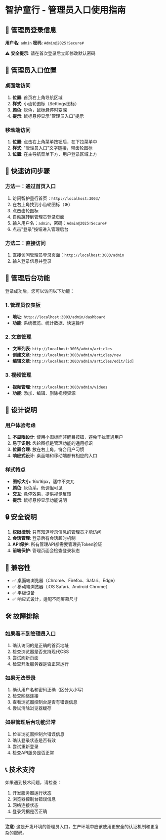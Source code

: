 # 智护童行 - 管理员入口使用指南

## 🔑 管理员登录信息

**用户名**: `admin`
**密码**: `Admin@2025!Secure#`

⚠️ **安全提示**: 请在首次登录后立即修改默认密码

## 📍 管理员入口位置

### 桌面端访问
1. **位置**: 首页右上角导航区域
2. **样式**: 小齿轮图标（Settings图标）
3. **颜色**: 灰色，鼠标悬停时变深
4. **提示**: 鼠标悬停显示"管理员入口"提示

### 移动端访问
1. **位置**: 点击右上角菜单按钮后，在下拉菜单中
2. **样式**: "管理员入口"文字链接，带齿轮图标
3. **位置**: 在主导航菜单下方，用户登录区域上方

## 🚀 快速访问步骤

### 方法一：通过首页入口
1. 访问智护童行首页：`http://localhost:3003/`
2. 在右上角找到小齿轮图标（⚙️）
3. 点击齿轮图标
4. 自动跳转到管理员登录页面
5. 输入用户名：`admin`，密码：`Admin@2025!Secure#`
6. 点击"登录"按钮进入管理后台

### 方法二：直接访问
1. 直接访问管理员登录页面：`http://localhost:3003/admin`
2. 输入登录信息并登录

## 🎯 管理后台功能

登录成功后，您可以访问以下功能：

### 1. 管理员仪表板
- **地址**: `http://localhost:3003/admin/dashboard`
- **功能**: 系统概览、统计数据、快速操作

### 2. 文章管理
- **文章列表**: `http://localhost:3003/admin/articles`
- **创建文章**: `http://localhost:3003/admin/articles/new`
- **编辑文章**: `http://localhost:3003/admin/articles/edit/[id]`

### 3. 视频管理
- **视频管理**: `http://localhost:3003/admin/videos`
- **功能**: 添加、编辑、删除视频资源

## 🎨 设计说明

### 用户体验考虑
1. **不显眼设计**: 使用小图标而非醒目按钮，避免干扰普通用户
2. **易于识别**: 齿轮图标是管理功能的通用标识
3. **位置合理**: 放在右上角，符合用户习惯
4. **响应式设计**: 桌面端和移动端都有相应的入口

### 样式特点
- **图标大小**: 16x16px，适中不突兀
- **颜色**: 灰色系，低调但可见
- **交互**: 悬停效果，提供视觉反馈
- **提示**: 鼠标悬停显示功能说明

## 🔒 安全说明

1. **权限控制**: 只有知道登录信息的管理员才能访问
2. **会话管理**: 登录后有会话超时机制
3. **API保护**: 所有管理API都需要管理员Token验证
4. **前端保护**: 管理页面会检查登录状态

## 📱 兼容性

- ✅ 桌面端浏览器（Chrome、Firefox、Safari、Edge）
- ✅ 移动端浏览器（iOS Safari、Android Chrome）
- ✅ 平板设备
- ✅ 响应式设计，适配不同屏幕尺寸

## 🛠️ 故障排除

### 如果看不到管理员入口
1. 确认访问的是正确的首页地址
2. 检查浏览器是否支持现代CSS
3. 尝试刷新页面
4. 检查开发服务器是否正常运行

### 如果无法登录
1. 确认用户名和密码正确（区分大小写）
2. 检查网络连接
3. 查看浏览器控制台是否有错误信息
4. 尝试清除浏览器缓存

### 如果管理后台功能异常
1. 检查浏览器控制台错误信息
2. 确认登录状态是否有效
3. 尝试重新登录
4. 检查API服务是否正常

## 📞 技术支持

如果遇到技术问题，请检查：
1. 开发服务器运行状态
2. 浏览器控制台错误信息
3. 网络连接状态
4. 登录凭据是否正确

---

**注意**: 这是开发环境的管理员入口，生产环境中应该使用更安全的认证机制和更复杂的密码。
